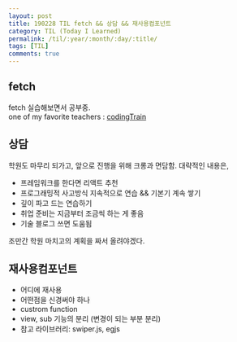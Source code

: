 ```yaml
---
layout: post
title: 190228 TIL fetch && 상담 && 재사용컴포넌트
category: TIL (Today I Learned)
permalink: /til/:year/:month/:day/:title/
tags: [TIL]
comments: true
---
```


## **fetch** 

fetch 실습해보면서 공부중.  
one of my favorite teachers : [codingTrain](https://www.youtube.com/watch?v=QO4NXhWo_NM)

## **상담**
학원도 마무리 되가고, 앞으로 진행을 위해 크롱과 면담함. 
대략적인 내용은, 

- 프레임워크를 한다면 리액트 추천
- 프로그래밍적 사고방식 지속적으로 연습 && 기본기 계속 쌓기
- 깊이 파고 드는 연습하기
- 취업 준비는 지금부터 조금씩 하는 게 좋음 
- 기술 블로그 쓰면 도움됨 

조만간 학원 마치고의 계획을 짜서 올려야겠다. 

## **재사용컴포넌트**

- 어디에 재사용
- 어떤점을 신경써야 하나
- custrom function
- view, sub 기능의 분리 (변경이 되는 부분 분리)
- 참고 라이브러리: swiper.js, egjs